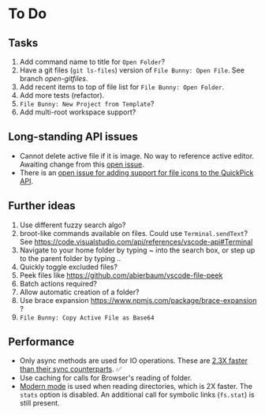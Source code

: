 # To Do

## Tasks

1. Add command name to title for `Open Folder`?
1. Have a git files (`git ls-files`) version of `File Bunny: Open File`. See branch *open-gitfiles*.
1. Add recent items to top of file list for `File Bunny: Open Folder`.
1. Add more tests (refactor).
1. `File Bunny: New Project from Template`?
1. Add multi-root workspace support?

## Long-standing API issues

- Cannot delete active file if it is image. No way to reference active editor. Awaiting change from this [open issue](https://github.com/microsoft/vscode/issues/15178).
- There is an [open issue for adding support for file icons to the QuickPick API](https://github.com/microsoft/vscode/issues/59826).

## Further ideas

1. Use different fuzzy search algo?
1. broot-like commands available on files. Could use `Terminal.sendText`? See <https://code.visualstudio.com/api/references/vscode-api#Terminal>
1. Navigate to your home folder by typing ~ into the search box, or step up to the parent folder by typing ..
1. Quickly toggle excluded files?
1. Peek files like <https://github.com/abierbaum/vscode-file-peek>
1. Batch actions required?
1. Allow automatic creation of a folder?
1. Use brace expansion <https://www.npmjs.com/package/brace-expansion> ?
1. `File Bunny: Copy Active File as Base64`

## Performance

- Only async methods are used for IO operations. These are [2.3X faster than their sync counterparts](https://jinoantony.com/blog/async-vs-sync-nodejs-a-simple-benchmark). ✅
- Use caching for calls for Browser's reading of folder.
- [Modern mode](https://github.com/nodelib/nodelib/blob/master/packages/fs/fs.scandir/README.md#old-and-modern-mode) is used when reading directories, which is 2X faster. The `stats` option is disabled. An additional call for symbolic links (`fs.stat`) is still present.
